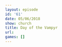 ```yaml
---
layout: episode
id: '61'
date: 05/06/2018
show: church
title: Day of the Vampyr
url: 
games: []
---
```

